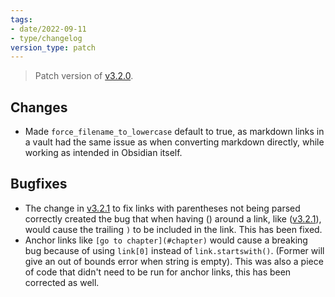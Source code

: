 ```yaml
---
tags:
- date/2022-09-11
- type/changelog
version_type: patch
---
```

   
> Patch version of [v3.2.0](../Changelog/v3.2.0.md).    
   
## Changes   
   
- Made `force_filename_to_lowercase` default to true, as markdown links in a vault had the same issue as when converting markdown directly, while working as intended in Obsidian itself.    
   
## Bugfixes   
   
- The change in [v3.2.1](../Changelog/v3.2.1.md) to fix links with parentheses not being parsed correctly created the bug that when having () around a link, like ([v3.2.1](../Changelog/v3.2.1.md)), would cause the trailing `)` to be included in the link. This has been fixed.   
- Anchor links like `[go to chapter](#chapter)` would cause a breaking bug because of using `link[0]` instead of `link.startswith()`. (Former will give an out of bounds error when string is empty). This was also a piece of code that didn't need to be run for anchor links, this has been corrected as well.
